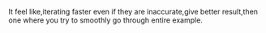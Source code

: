 It feel like,iterating faster even if they are inaccurate,give better result,then one where you try to smoothly go through entire
example.
